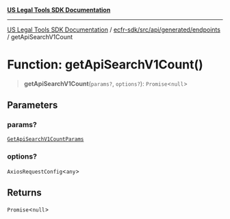 [**US Legal Tools SDK Documentation**](../../../../../../README.md)

***

[US Legal Tools SDK Documentation](../../../../../../README.md) / [ecfr-sdk/src/api/generated/endpoints](../README.md) / getApiSearchV1Count

# Function: getApiSearchV1Count()

> **getApiSearchV1Count**(`params?`, `options?`): `Promise`\<`null`\>

## Parameters

### params?

[`GetApiSearchV1CountParams`](../../model/type-aliases/GetApiSearchV1CountParams.md)

### options?

`AxiosRequestConfig`\<`any`\>

## Returns

`Promise`\<`null`\>
